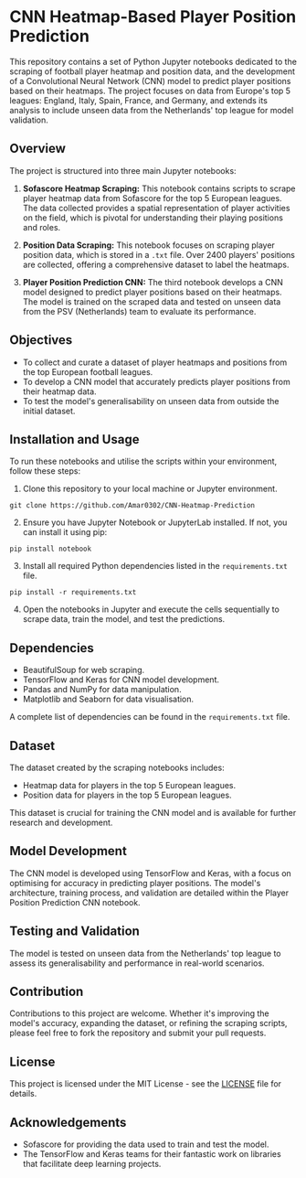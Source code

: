 # CNN Heatmap-Based Player Position Prediction

This repository contains a set of Python Jupyter notebooks dedicated to the scraping of football player heatmap and position data, and the development of a Convolutional Neural Network (CNN) model to predict player positions based on their heatmaps. The project focuses on data from Europe's top 5 leagues: England, Italy, Spain, France, and Germany, and extends its analysis to include unseen data from the Netherlands' top league for model validation.

## Overview

The project is structured into three main Jupyter notebooks:

1. **Sofascore Heatmap Scraping:** This notebook contains scripts to scrape player heatmap data from Sofascore for the top 5 European leagues. The data collected provides a spatial representation of player activities on the field, which is pivotal for understanding their playing positions and roles.

2. **Position Data Scraping:** This notebook focuses on scraping player position data, which is stored in a `.txt` file. Over 2400 players' positions are collected, offering a comprehensive dataset to label the heatmaps.

3. **Player Position Prediction CNN:** The third notebook develops a CNN model designed to predict player positions based on their heatmaps. The model is trained on the scraped data and tested on unseen data from the PSV (Netherlands) team to evaluate its performance.

## Objectives

- To collect and curate a dataset of player heatmaps and positions from the top European football leagues.
- To develop a CNN model that accurately predicts player positions from their heatmap data.
- To test the model's generalisability on unseen data from outside the initial dataset.

## Installation and Usage

To run these notebooks and utilise the scripts within your environment, follow these steps:

1. Clone this repository to your local machine or Jupyter environment.

`git clone https://github.com/Amar0302/CNN-Heatmap-Prediction`

2. Ensure you have Jupyter Notebook or JupyterLab installed. If not, you can install it using pip:

`pip install notebook`

3. Install all required Python dependencies listed in the `requirements.txt` file.

`pip install -r requirements.txt`

4. Open the notebooks in Jupyter and execute the cells sequentially to scrape data, train the model, and test the predictions.

## Dependencies

- BeautifulSoup for web scraping.
- TensorFlow and Keras for CNN model development.
- Pandas and NumPy for data manipulation.
- Matplotlib and Seaborn for data visualisation.

A complete list of dependencies can be found in the `requirements.txt` file.

## Dataset

The dataset created by the scraping notebooks includes:

- Heatmap data for players in the top 5 European leagues.
- Position data for players in the top 5 European leagues.

This dataset is crucial for training the CNN model and is available for further research and development.

## Model Development

The CNN model is developed using TensorFlow and Keras, with a focus on optimising for accuracy in predicting player positions. The model's architecture, training process, and validation are detailed within the Player Position Prediction CNN notebook.

## Testing and Validation

The model is tested on unseen data from the Netherlands' top league to assess its generalisability and performance in real-world scenarios.

## Contribution

Contributions to this project are welcome. Whether it's improving the model's accuracy, expanding the dataset, or refining the scraping scripts, please feel free to fork the repository and submit your pull requests.

## License

This project is licensed under the MIT License - see the [LICENSE](LICENSE) file for details.

## Acknowledgements

- Sofascore for providing the data used to train and test the model.
- The TensorFlow and Keras teams for their fantastic work on libraries that facilitate deep learning projects.
